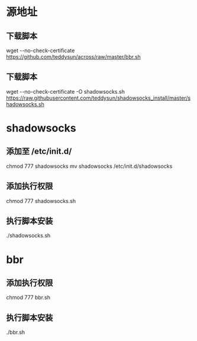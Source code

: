 

# 源地址

## 下载脚本
wget --no-check-certificate https://github.com/teddysun/across/raw/master/bbr.sh
## 下载脚本
wget --no-check-certificate -O shadowsocks.sh https://raw.githubusercontent.com/teddysun/shadowsocks_install/master/shadowsocks.sh

# shadowsocks

## 添加至 /etc/init.d/
chmod 777 shadowsocks
mv shadowsocks /etc/init.d/shadowsocks

## 添加执行权限
chmod 777 shadowsocks.sh
## 执行脚本安装
./shadowsocks.sh

# bbr
## 添加执行权限
chmod 777 bbr.sh
## 执行脚本安装
./bbr.sh

